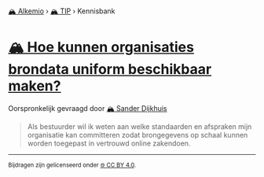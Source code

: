 [🏔️ Alkemio](https://welcome.alkem.io/) › [🏔️ TIP](https://alkem.io/tip/dashboard) › Kennisbank
# [🏔️ Hoe kunnen organisaties brondata uniform beschikbaar maken?](https://alkem.io/tip/collaboration/hoekunnenorganisat-6381)
Oorspronkelijk gevraagd door [🏔️ Sander Dijkhuis](https://alkem.io/user/sander-dijkhuis-3912)
>Als bestuurder wil ik weten aan welke standaarden en afspraken mijn organisatie kan committeren zodat brongegevens op schaal kunnen worden toegepast in vertrouwd online zakendoen.
* * *
<small>Bijdragen zijn gelicenseerd onder [🌐 CC BY 4.0](https://creativecommons.org/licenses/by/4.0/deed.nl).</small>

